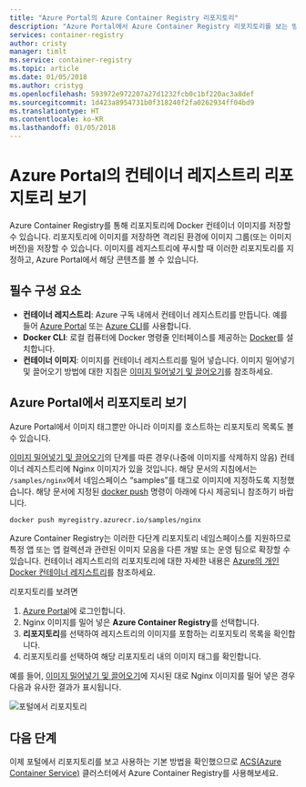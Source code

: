 ```yaml
---
title: "Azure Portal의 Azure Container Registry 리포지토리"
description: "Azure Portal에서 Azure Container Registry 리포지토리를 보는 방법"
services: container-registry
author: cristy
manager: timlt
ms.service: container-registry
ms.topic: article
ms.date: 01/05/2018
ms.author: cristyg
ms.openlocfilehash: 593972e972207a27d1232fcb0c1bf220ac3a8def
ms.sourcegitcommit: 1d423a8954731b0f318240f2fa0262934ff04bd9
ms.translationtype: HT
ms.contentlocale: ko-KR
ms.lasthandoff: 01/05/2018
---
```

# <a name="view-container-registry-repositories-in-the-azure-portal"></a>Azure Portal의 컨테이너 레지스트리 리포지토리 보기

Azure Container Registry를 통해 리포지토리에 Docker 컨테이너 이미지를 저장할 수 있습니다. 리포지토리에 이미지를 저장하면 격리된 환경에 이미지 그룹(또는 이미지 버전)을 저장할 수 있습니다. 이미지를 레지스트리에 푸시할 때 이러한 리포지토리를 지정하고, Azure Portal에서 해당 콘텐츠를 볼 수 있습니다.

## <a name="prerequisites"></a>필수 구성 요소

* **컨테이너 레지스트리**: Azure 구독 내에서 컨테이너 레지스트리를 만듭니다. 예를 들어 [Azure Portal](container-registry-get-started-portal.md) 또는 [Azure CLI](container-registry-get-started-azure-cli.md)를 사용합니다.
* **Docker CLI**: 로컬 컴퓨터에 Docker 명령줄 인터페이스를 제공하는 [Docker][docker-install]를 설치합니다.
* **컨테이너 이미지**: 이미지를 컨테이너 레지스트리를 밀어 넣습니다. 이미지 밀어넣기 및 끌어오기 방법에 대한 지침은 [이미지 밀어넣기 및 끌어오기](container-registry-get-started-docker-cli.md)를 참조하세요.

## <a name="view-repositories-in-azure-portal"></a>Azure Portal에서 리포지토리 보기

Azure Portal에서 이미지 태그뿐만 아니라 이미지를 호스트하는 리포지토리 목록도 볼 수 있습니다.

[이미지 밀어넣기 및 끌어오기](container-registry-get-started-docker-cli.md)의 단계를 따른 경우(나중에 이미지를 삭제하지 않음) 컨테이너 레지스트리에 Nginx 이미지가 있을 것입니다. 해당 문서의 지침에서는 `/samples/nginx`에서 네임스페이스 “samples”를 태그로 이미지에 지정하도록 지정했습니다. 해당 문서에 지정된 [docker push][docker-push] 명령이 아래에 다시 제공되니 참조하기 바랍니다.

```Bash
docker push myregistry.azurecr.io/samples/nginx
```

 Azure Container Registry는 이러한 다단계 리포지토리 네임스페이스를 지원하므로 특정 앱 또는 앱 컬렉션과 관련된 이미지 모음을 다른 개발 또는 운영 팀으로 확장할 수 있습니다. 컨테이너 레지스트리의 리포지토리에 대한 자세한 내용은 [Azure의 개인 Docker 컨테이너 레지스트리](container-registry-intro.md)를 참조하세요.

리포지토리를 보려면

1. [Azure Portal][portal]에 로그인합니다.
1. Nginx 이미지를 밀어 넣은 **Azure Container Registry**를 선택합니다.
1. **리포지토리**를 선택하여 레지스트리의 이미지를 포함하는 리포지토리 목록을 확인합니다.
1. 리포지토리를 선택하여 해당 리포지토리 내의 이미지 태그를 확인합니다.

예를 들어, [이미지 밀어넣기 및 끌어오기](container-registry-get-started-docker-cli.md)에 지시된 대로 Nginx 이미지를 밀어 넣은 경우 다음과 유사한 결과가 표시됩니다.

![포털에서 리포지토리](./media/container-registry-repositories/container-registry-repositories.png)

## <a name="next-steps"></a>다음 단계

이제 포털에서 리포지토리를 보고 사용하는 기본 방법을 확인했으므로 [ACS(Azure Container Service)](../aks/tutorial-kubernetes-prepare-app.md) 클러스터에서 Azure Container Registry를 사용해보세요.

<!-- LINKS - External -->
[docker-install]: https://docs.docker.com/engine/installation/
[docker-push]: https://docs.docker.com/engine/reference/commandline/push/
[portal]: https://portal.azure.com

